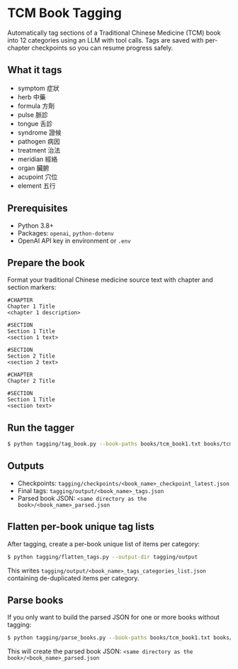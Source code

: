 TCM Book Tagging
=================

Automatically tag sections of a Traditional Chinese Medicine (TCM) book into 12 categories using an LLM with tool calls. Tags are saved with per-chapter checkpoints so you can resume progress safely.

What it tags
------------
- symptom 症狀
- herb 中藥
- formula 方劑
- pulse 脈診
- tongue 舌診
- syndrome 證候
- pathogen 病因
- treatment 治法
- meridian 經絡
- organ 臟腑
- acupoint 穴位
- element 五行

Prerequisites
-------------
- Python 3.8+
- Packages: `openai`, `python-dotenv`
- OpenAI API key in environment or `.env`

Prepare the book
----------------
Format your traditional Chinese medicine source text with chapter and section markers:

```text
#CHAPTER
Chapter 1 Title
<chapter 1 description>

#SECTION
Section 1 Title
<section 1 text>

#SECTION
Section 2 Title
<section 2 text>

#CHAPTER
Chapter 2 Title

#SECTION
Section 1 Title
<section text>
```

Run the tagger
--------------

```bash
$ python tagging/tag_book.py --book-paths books/tcm_book1.txt books/tcm_book2.txt
```

Outputs
-------
- Checkpoints: `tagging/checkpoints/<book_name>_checkpoint_latest.json`
- Final tags: `tagging/output/<book_name>_tags.json`
- Parsed book JSON: `<same directory as the book>/<book_name>_parsed.json`

Flatten per-book unique tag lists
---------------------------------
After tagging, create a per-book unique list of items per category:

```bash
$ python tagging/flatten_tags.py --output-dir tagging/output
```

This writes `tagging/output/<book_name>_tags_categories_list.json` containing de-duplicated items per category.

Parse books
---------------------
If you only want to build the parsed JSON for one or more books without tagging:

```bash
$ python tagging/parse_books.py --book-paths books/tcm_book1.txt books/tcm_book2.txt
```

This will create the parsed book JSON: `<same directory as the book>/<book_name>_parsed.json`
